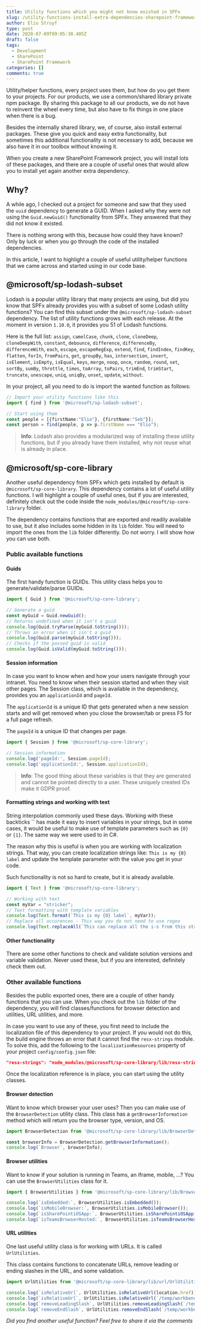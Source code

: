 ```yaml
---
title: Utility functions which you might not know existed in SPFx
slug: /utility-functions-install-extra-dependencies-sharepoint-framework/
author: Elio Struyf
type: post
date: 2020-07-09T09:05:30.405Z
draft: false
tags:
  - Development
  - SharePoint
  - SharePoint Framework
categories: []
comments: true
---
```


Utility/helper functions, every project uses them, but how do you get them to your projects. For our products, we use a common/shared library private npm package. By sharing this package to all our products, we do not have to reinvent the wheel every time, but also have to fix things in one place when there is a bug. 

Besides the internally shared library, we, of course, also install external packages. These give you quick and easy extra functionality, but sometimes this additional functionality is not necessary to add, because we also have it in our toolbox without knowing it.

When you create a new SharePoint Framework project, you will install lots of these packages, and there are a couple of useful ones that would allow you to install yet again another extra dependency.

## Why?

A while ago, I checked out a project for someone and saw that they used the `uuid` dependency to generate a GUID. When I asked why they were not using the `Guid.newGuid()` functionality from SPFx. They answered that they did not know it existed.

There is nothing wrong with this, because how could they have known? Only by luck or when you go through the code of the installed dependencies.

In this article, I want to highlight a couple of useful utility/helper functions that we came across and started using in our code base.

## @microsoft/sp-lodash-subset

Lodash is a popular utility library that many projects are using, but did you know that SPFx already provides you with a subset of some Lodash utility functions? You can find this subset under the `@microsoft/sp-lodash-subset` dependency. The list of utility functions grows with each release. At the moment in version `1.10.0`, it provides you 51 of Lodash functions.

Here is the full list: `assign`, `camelCase`, `chunk`, `clone`, `cloneDeep`, `cloneDeepWith`, `constant`, `debounce`, `difference`, `differenceBy`, `differenceWith`, `each`, `escape`, `escapeRegExp`, `extend`, `find`, `findIndex`, `findKey`, `flatten`, `forIn`, `fromPairs`, `get`, `groupBy`, `has`, `intersection`, `invert`, `isElement`, `isEmpty`, `isEqual`, `keys`, `merge`, `noop`, `once`, `random`, `round`, `set`, `sortBy`, `sumBy`, `throttle`, `times`, `toArray`, `toPairs`, `trimEnd`, `trimStart`, `truncate`, `unescape`, `uniq`, `uniqBy`, `unset`, `update`, `without`.

In your project, all you need to do is import the wanted function as follows:

```typescript
// Import your utility functions like this
import { find } from '@microsoft/sp-lodash-subset';

// Start using them
const people = [{firstName:"Elio"}, {firstName:"Seb"}];
const person = find(people, p => p.firstName === "Elio");
```

> **Info**: Lodash also provides a modularized way of installing these utility functions, but if you already have them installed, why not reuse what is already in place.  

## @microsoft/sp-core-library

Another useful dependency from SPFx which gets installed by default is `@microsoft/sp-core-library`. This dependency contains a lot of useful utility functions. I will highlight a couple of useful ones, but if you are interested, definitely check out the code inside the `node_modules/@microsoft/sp-core-library` folder.

The dependency contains functions that are exported and readily available to use, but it also includes some hidden in its `lib` folder. You will need to import the ones from the `lib` folder differently. Do not worry. I will show how you can use both.

### Public available functions

#### Guids

The first handy function is GUIDs. This utility class helps you to generate/validate/parse GUIDs. 

```typescript
import { Guid } from '@microsoft/sp-core-library';

// Generate a guid
const myGuid = Guid.newGuid();
// Returns undefined when it isn't a guid
console.log(Guid.tryParse(myGuid.toString()));
// Throws an error when it isn't a guid
console.log(Guid.parse(myGuid.toString()));
// Checks if the passed guid is valid
console.log(Guid.isValid(myGuid.toString()));
```

#### Session information

In case you want to know when and how your users navigate through your intranet. You need to know when their session started and when they visit other pages. The Session class, which is available in the dependency, provides you an `applicationId` and `pageId`.

The `applicationId` is a unique ID that gets generated when a new session starts and will get removed when you close the browser/tab or press F5 for a full page refresh.

The `pageId` is a unique ID that changes per page.

```typescript
import { Session } from '@microsoft/sp-core-library';

// Session information
console.log('pageId:', Session.pageId);
console.log('applicationId:', Session.applicationId);
```

> **Info**: The good thing about these variables is that they are generated and cannot be pointed directly to a user. These uniquely created IDs make it GDPR proof.

#### Formatting strings and working with text

String interpolation commonly used these days. Working with these backticks \`\` has made it easy to insert variables in your strings, but in some cases, it would be useful to make use of template parameters such as `{0}` or `{1}`. The same way we were used to in C#.

The reason why this is useful is when you are working with localization strings. That way, you can create localization strings like: `This is my {0} label` and update the template parameter with the value you get in your code.

Such functionality is not so hard to create, but it is already available.

```typescript
import { Text } from '@microsoft/sp-core-library';

// Working with text
const myVar = "stricker";
// Text formatting with template variables
console.log(Text.format(`This is my {0} label`, myVar));
// Replace all occurences - This way you do not need to use regex
console.log(Text.replaceAll(`This can replace all the i-s from this string.`, 'i', 'I'));
```

#### Other functionality

There are some other functions to check and validate solution versions and variable validation. Never used these, but if you are interested, definitely check them out.

### Other available functions

Besides the public exported ones, there are a couple of other handy functions that you can use. When you check out the `lib` folder of the dependency, you will find classes/functions for browser detection and utilities, URL utilities, and more.

In case you want to use any of these, you first need to include the localization file of this dependency to your project. If you would not do this, the build engine throws an error that it cannot find the `resx-strings` module. To solve this, add the following to the `localizationResources` property of your project `config/config.json` file:

```json
"resx-strings": "node_modules/@microsoft/sp-core-library/lib/resx-strings/{locale}.js"
```

Once the localization reference is in place, you can start using the utility classes.

#### Browser detection

Want to know which browser your user uses? Then you can make use of the `BrowserDetection` utility class. This class has a `getBrowserInformation` method which will return you the browser type, version, and OS.

```typescript
import BrowserDetection from '@microsoft/sp-core-library/lib/BrowserDetection';

const browserInfo = BrowserDetection.getBrowserInformation();
console.log(`Browser`, browserInfo);
```

#### Browser utilities

Want to know if your solution is running in Teams, an iframe, mobile, ...? You can use the `BrowserUtilities` class for it.

```typescript
import { BrowserUtilities } from '@microsoft/sp-core-library/lib/BrowserUtilities';

console.log(`isEmbedded:`, BrowserUtilities.isEmbedded());
console.log(`isMobileBrowser:`, BrowserUtilities.isMobileBrowser());
console.log(`isSharePointiOSApp:`, BrowserUtilities.isSharePointiOSApp());
console.log(`isTeamsBrowserHosted:`, BrowserUtilities.isTeamsBrowserHosted());
```

#### URL utilities

One last useful utility class is for working with URLs. It is called `UrlUtilities`.

This class contains functions to concatenate URLs, remove leading or ending slashes in the URL, and some validation.

```typescript
import UrlUtilities from '@microsoft/sp-core-library/lib/url/UrlUtilities';

console.log(`isRelativeUrl`, UrlUtilities.isRelativeUrl(location.href));
console.log(`isRelativeUrl`, UrlUtilities.isRelativeUrl(`/temp/workbench.html`));
console.log(`removeLeadingSlash`, UrlUtilities.removeLeadingSlash(`/temp/workbench/`));
console.log(`removeEndSlash`, UrlUtilities.removeEndSlash(`/temp/workbench/`));
```

*Did you find another useful function? Feel free to share it via the comments*
